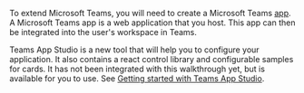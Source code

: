 To extend Microsoft Teams, you will need to create a Microsoft Teams [app](~/concepts/apps/apps-overview). A Microsoft Teams app is a web application that you host. This app can then be integrated into the user's workspace in Teams.

Teams App Studio is a new tool that will help you to configure your application. It also contains a react control library and configurable samples for cards. It has not been integrated with this walkthrough yet, but is available for you to use. See [Getting started with Teams App Studio](~/get-started/get-started-app-studio).
